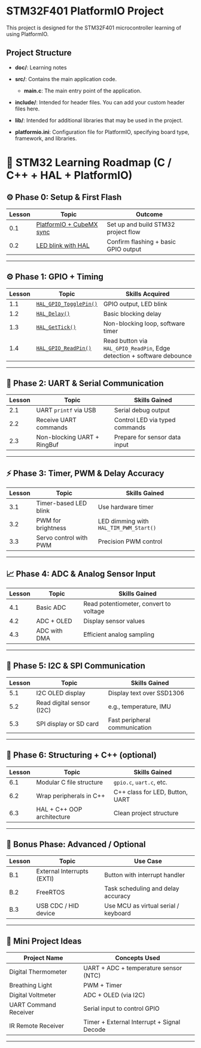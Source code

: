 # STM32F401 PlatformIO Project

This project is designed for the STM32F401 microcontroller learning of using PlatformIO. 

## Project Structure

- **doc/**: Learning notes
  
- **src/**: Contains the main application code.
  - **main.c**: The main entry point of the application.
  
- **include/**: Intended for header files. You can add your custom header files here.

- **lib/**: Intended for additional libraries that may be used in the project.

- **platformio.ini**: Configuration file for PlatformIO, specifying board type, framework, and libraries.


# 🌱 STM32 Learning Roadmap (C / C++ + HAL + PlatformIO)

## ⚙️ Phase 0: Setup & First Flash
| Lesson | Topic                    | Outcome                              |
| ------ | ------------------------ | ------------------------------------ |
| 0.1    | [PlatformIO + CubeMX sync](doc/environment.md) | Set up and build STM32 project flow  |
| 0.2    | [LED blink with HAL](doc/gpio/led-blink.md)| Confirm flashing + basic GPIO output |

---

## ⚙️ Phase 1: GPIO + Timing
| Lesson | Topic                            | Skills Acquired                    |
| ------ | -------------------------------- | ---------------------------------- |
| 1.1    | [`HAL_GPIO_TogglePin()`](doc/gpio/led-blink.md###HAL_GPIO_TogglePin)| GPIO output, LED blink|
| 1.2    | [`HAL_Delay()`](doc/gpio/led-blink.md###HAL_Delay)| Basic blocking delay|
| 1.3    | [`HAL_GetTick()`](doc/gpio/led-blink.md###HAL_Delay)| Non-blocking loop, software timer  |
| 1.4    | [`HAL_GPIO_ReadPin()`](doc/gpio/button.md)| Read button via `HAL_GPIO_ReadPin`, Edge detection + software debounce|

---

## 🧪 Phase 2: UART & Serial Communication

| Lesson | Topic                      | Skills Gained                             |
|--------|----------------------------|-------------------------------------------|
| 2.1    | UART `printf` via USB      | Serial debug output                       |
| 2.2    | Receive UART commands      | Control LED via typed commands            |
| 2.3    | Non-blocking UART + RingBuf| Prepare for sensor data input             |

---

## ⚡ Phase 3: Timer, PWM & Delay Accuracy

| Lesson | Topic                    | Skills Gained                              |
|--------|--------------------------|--------------------------------------------|
| 3.1    | Timer-based LED blink    | Use hardware timer                         |
| 3.2    | PWM for brightness       | LED dimming with `HAL_TIM_PWM_Start()`     |
| 3.3    | Servo control with PWM   | Precision PWM control                      |

---

## 📈 Phase 4: ADC & Analog Sensor Input

| Lesson | Topic                     | Skills Gained                              |
|--------|---------------------------|--------------------------------------------|
| 4.1    | Basic ADC                 | Read potentiometer, convert to voltage     |
| 4.2    | ADC + OLED                | Display sensor values                      |
| 4.3    | ADC with DMA              | Efficient analog sampling                  |

---

## 🔌 Phase 5: I2C & SPI Communication

| Lesson | Topic                     | Skills Gained                              |
|--------|---------------------------|--------------------------------------------|
| 5.1    | I2C OLED display          | Display text over SSD1306                  |
| 5.2    | Read digital sensor (I2C) | e.g., temperature, IMU                     |
| 5.3    | SPI display or SD card    | Fast peripheral communication              |

---

## 🧠 Phase 6: Structuring + C++ (optional)

| Lesson | Topic                         | Skills Gained                            |
|--------|-------------------------------|------------------------------------------|
| 6.1    | Modular C file structure       | `gpio.c`, `uart.c`, etc.                 |
| 6.2    | Wrap peripherals in C++       | C++ class for LED, Button, UART          |
| 6.3    | HAL + C++ OOP architecture    | Clean project structure                  |

---

## 🧩 Bonus Phase: Advanced / Optional

| Lesson | Topic                    | Use Case                                 |
|--------|--------------------------|------------------------------------------|
| B.1    | External Interrupts (EXTI)| Button with interrupt handler            |
| B.2    | FreeRTOS                 | Task scheduling and delay accuracy       |
| B.3    | USB CDC / HID device     | Use MCU as virtual serial / keyboard     |


---

## 🧪 Mini Project Ideas

| Project Name           | Concepts Used                              |
|------------------------|--------------------------------------------|
| Digital Thermometer    | UART + ADC + temperature sensor (NTC)      |
| Breathing Light        | PWM + Timer                                |
| Digital Voltmeter      | ADC + OLED (via I2C)                       |
| UART Command Receiver  | Serial input to control GPIO               |
| IR Remote Receiver     | Timer + External Interrupt + Signal Decode |

---
